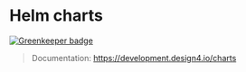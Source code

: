 # Helm charts

[![Greenkeeper badge](https://badges.greenkeeper.io/design4pro/charts.svg)](https://greenkeeper.io/)

> Documentation: https://development.design4.io/charts
